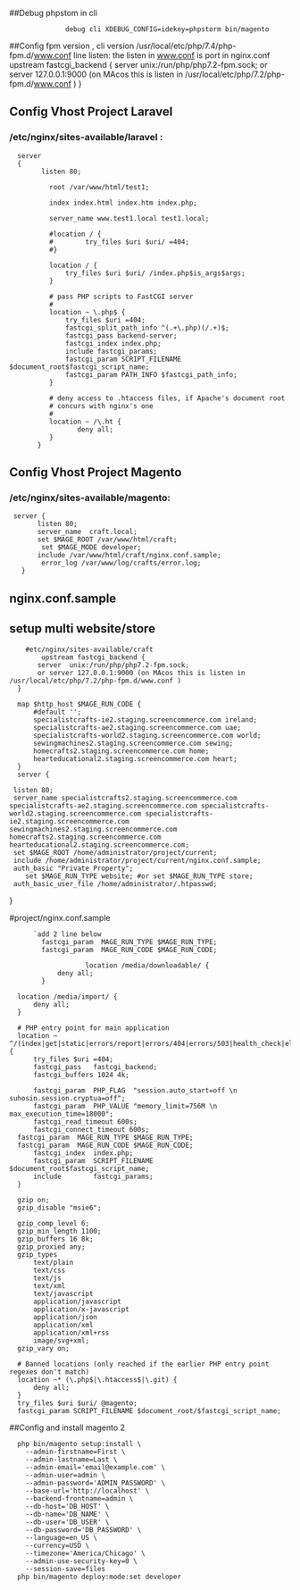 ##Debug phpstom in cli
                  
                  debug cli XDEBUG_CONFIG=idekey=phpstorm bin/magento
##Config fpm version , cli version
      /usr/local/etc/php/7.4/php-fpm.d/www.conf
      line listen:
      the listen in www.conf is port in nginx.conf
      upstream fastcgi_backend {
           server  unix:/run/php/php7.2-fpm.sock;
           or server 127.0.0.1:9000 (on MAcos this is listen in /usr/local/etc/php/7.2/php-fpm.d/www.conf )
      }

## Config Vhost Project Laravel
### /etc/nginx/sites-available/laravel :

      server 
      {
            listen 80;

              root /var/www/html/test1;

              index index.html index.htm index.php;

              server_name www.test1.local test1.local;

              #location / {
              #        try_files $uri $uri/ =404;
              #}

              location / {
                  try_files $uri $uri/ /index.php$is_args$args;
              }

              # pass PHP scripts to FastCGI server
              #
              location ~ \.php$ {
                  try_files $uri =404;
                  fastcgi_split_path_info ^(.+\.php)(/.+)$;
                  fastcgi_pass backend-server;
                  fastcgi_index index.php;
                  include fastcgi_params;
                  fastcgi_param SCRIPT_FILENAME $document_root$fastcgi_script_name;
                  fastcgi_param PATH_INFO $fastcgi_path_info;
              }

              # deny access to .htaccess files, if Apache's document root
              # concurs with nginx's one
              #
              location ~ /\.ht {
                     deny all;
              }
           }
## Config Vhost Project Magento
### /etc/nginx/sites-available/magento:
     server {
           listen 80;
           server_name  craft.local;
           set $MAGE_ROOT /var/www/html/craft;
            set $MAGE_MODE developer;
           include /var/www/html/craft/nginx.conf.sample;
            error_log /var/www/log/crafts/error.log;
       }
 ## nginx.conf.sample
 ## setup multi website/store
        #etc/nginx/sites-available/craft
            upstream fastcgi_backend {
           server  unix:/run/php/php7.2-fpm.sock;
           or server 127.0.0.1:9000 (on MAcos this is listen in /usr/local/etc/php/7.2/php-fpm.d/www.conf )
      }

      map $http_host $MAGE_RUN_CODE {
          #default '';
          specialistcrafts-ie2.staging.screencommerce.com ireland;
          specialistcrafts-ae2.staging.screencommerce.com uae;
          specialistcrafts-world2.staging.screencommerce.com world;
          sewingmachines2.staging.screencommerce.com sewing;
          homecrafts2.staging.screencommerce.com home;
          hearteducational2.staging.screencommerce.com heart;
      }
      server {

     listen 80;
     server_name specialistcrafts2.staging.screencommerce.com specialistcrafts-ae2.staging.screencommerce.com specialistcrafts-world2.staging.screencommerce.com specialistcrafts-ie2.staging.screencommerce.com sewingmachines2.staging.screencommerce.com homecrafts2.staging.screencommerce.com hearteducational2.staging.screencommerce.com;
     set $MAGE_ROOT /home/administrator/project/current;
     include /home/administrator/project/current/nginx.conf.sample;
     auth_basic "Private Property";
        set $MAGE_RUN_TYPE website; #or set $MAGE_RUN_TYPE store;
     auth_basic_user_file /home/administrator/.htpasswd;
}

#project/nginx.conf.sample

          `add 2 line below
            fastcgi_param  MAGE_RUN_TYPE $MAGE_RUN_TYPE;
            fastcgi_param  MAGE_RUN_CODE $MAGE_RUN_CODE;
            
                       location /media/downloadable/ {
                deny all;
            }

      location /media/import/ {
          deny all;
      }

      # PHP entry point for main application
      location ~ ^/(index|get|static|errors/report|errors/404|errors/503|health_check|elastic)\.php$ {
          try_files $uri =404;
          fastcgi_pass   fastcgi_backend;
          fastcgi_buffers 1024 4k;

          fastcgi_param  PHP_FLAG  "session.auto_start=off \n suhosin.session.cryptua=off";
          fastcgi_param  PHP_VALUE "memory_limit=756M \n max_execution_time=18000";
          fastcgi_read_timeout 600s;
          fastcgi_connect_timeout 600s;
      fastcgi_param  MAGE_RUN_TYPE $MAGE_RUN_TYPE;
      fastcgi_param  MAGE_RUN_CODE $MAGE_RUN_CODE;
          fastcgi_index  index.php;
          fastcgi_param  SCRIPT_FILENAME  $document_root$fastcgi_script_name;
          include        fastcgi_params;
      }

      gzip on;
      gzip_disable "msie6";

      gzip_comp_level 6;
      gzip_min_length 1100;
      gzip_buffers 16 8k;
      gzip_proxied any;
      gzip_types
          text/plain
          text/css
          text/js
          text/xml
          text/javascript
          application/javascript
          application/x-javascript
          application/json
          application/xml
          application/xml+rss
          image/svg+xml;
      gzip_vary on;

      # Banned locations (only reached if the earlier PHP entry point regexes don't match)
      location ~* (\.php$|\.htaccess$|\.git) {
          deny all;
      }
      try_files $uri $uri/ @magento;
      fastcgi_param SCRIPT_FILENAME $document_root/$fastcgi_script_name;
      
##Config and install magento 2

      php bin/magento setup:install \
        --admin-firstname=First \
        --admin-lastname=Last \
        --admin-email='email@example.com' \
        --admin-user=admin \
        --admin-password='ADMIN_PASSWORD' \
        --base-url='http://localhost' \
        --backend-frontname=admin \
        --db-host='DB_HOST' \
        --db-name='DB_NAME' \
        --db-user='DB_USER' \
        --db-password='DB_PASSWORD' \
        --language=en_US \
        --currency=USD \
        --timezone='America/Chicago' \
        --admin-use-security-key=0 \
        --session-save=files
      php bin/magento deploy:mode:set developer

 
